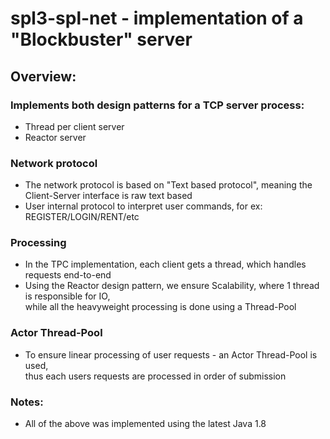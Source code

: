 # spl3-spl-net - implementation of a "Blockbuster" server
## Overview:

### Implements both design patterns for a TCP server process:  
* Thread per client server    
* Reactor server  

### Network protocol  
* The network protocol is based on "Text based protocol", meaning the Client-Server interface is raw text based  
* User internal protocol to interpret user commands, for ex: REGISTER/LOGIN/RENT/etc

### Processing
* In the TPC implementation, each client gets a thread, which handles requests end-to-end  
* Using the Reactor design pattern, we ensure Scalability, where 1 thread is responsible for IO,  
  while all the heavyweight processing is done using a Thread-Pool
 
 ### Actor Thread-Pool  
 * To ensure linear processing of user requests - an Actor Thread-Pool is used,  
  thus each users requests are processed in order of submission


### Notes:
* All of the above was implemented using the latest Java 1.8

